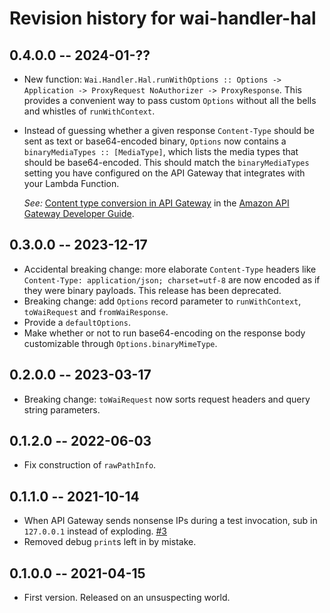# Revision history for wai-handler-hal

## 0.4.0.0 -- 2024-01-??

- New function: `Wai.Handler.Hal.runWithOptions :: Options ->
  Application -> ProxyRequest NoAuthorizer -> ProxyResponse`. This
  provides a convenient way to pass custom `Options` without all the
  bells and whistles of `runWithContext`.

- Instead of guessing whether a given response `Content-Type` should
  be sent as text or base64-encoded binary, `Options` now contains a
  `binaryMediaTypes :: [MediaType]`, which lists the media types that
  should be base64-encoded. This should match the `binaryMediaTypes`
  setting you have configured on the API Gateway that integrates with
  your Lambda Function.

  _See:_ [Content type conversion in API
    Gateway](https://docs.aws.amazon.com/apigateway/latest/developerguide/api-gateway-payload-encodings-workflow.html)
    in the [Amazon API Gateway Developer
    Guide](https://docs.aws.amazon.com/apigateway/latest/developerguide/).

## 0.3.0.0 -- 2023-12-17

- Accidental breaking change: more elaborate `Content-Type` headers
  like `Content-Type: application/json; charset=utf-8` are now encoded
  as if they were binary payloads. This release has been deprecated.
- Breaking change: add `Options` record parameter to `runWithContext`,
  `toWaiRequest` and `fromWaiResponse`.
- Provide a `defaultOptions`.
- Make whether or not to run base64-encoding on the response body customizable
  through `Options.binaryMimeType`.

## 0.2.0.0 -- 2023-03-17

- Breaking change: `toWaiRequest` now sorts request headers and query string
  parameters.

## 0.1.2.0 -- 2022-06-03

- Fix construction of `rawPathInfo`.

## 0.1.1.0 -- 2021-10-14

- When API Gateway sends nonsense IPs during a test invocation, sub in
  `127.0.0.1` instead of exploding.
  [#3](https://github.com/bellroy/wai-handler-hal/issues/3)
- Removed debug `print`s left in by mistake.

## 0.1.0.0 -- 2021-04-15

- First version. Released on an unsuspecting world.
